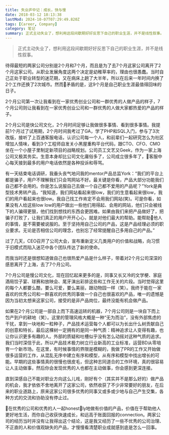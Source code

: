 ```yaml
---
title: 失业庐中记：成长，快与慢
date: 2018-03-12 18:13:38
lastMod: 2024-10-07T07:29:49.820Z
tags: [Career, Company]
category: 笔记
summary: 正式主动失业了，想利用这段间歇期好好反思下自己的职业生涯，并不是线性叙事。
---
```


> 正式主动失业了，想利用这段间歇期好好反思下自己的职业生涯，并不是线性叙事。

待得最短的两家公司分别是2个月和7个月，而且是为了去7个月这家公司离开了2个月这家公司。从职业发展角度这两个决定是幼稚草率的，理由也很愚蠢。当时自己正处于职业转型的迷茫期，又在病床上趟了大半年，所以在后来一年时间内换了2个工作还换了2次城市。然而矛盾的是，这9个月是自己职业生涯最值得回味的日子。

2个月公司第一次让我看到在一家优秀创业公司和一群优秀的人做产品的样子，7个月公司则让我看到在一家优秀创业公司和一群优秀的人做大家都热爱的产品的样子。

2个月公司是快公司文化，2个月时间足够让我做很多事情、看到很多事情。我提前1个月过了试用期，2个月时间我考过了GA，学了PHP和SQL入门，参与了3次改版，接听了上百通客服电话，认识公司每一个人，和前辈们一起研究怎么为社区增加人情味，看到3个工程师自发关小黑屋重构平台代码，跟CTO、CFO、CMO坐在一个小屋子里制定新项目的战略规划。公司员工文艺又Geek，作为一家上海公司又极其务实。生意本身却比公司文化庸俗多了，公司成立很多年了，客服中心每天接到最多的用户电话依然是各种投诉和辱骂。

有一天结束电话调研，我垂头丧气地问我的mentor产品总监York：“我们的平台上都是骗子，用户不理解我们只会骂网站不好。最关键是你看，产品大部分功能我们自己都不会用的。你是怎么说服自己去做一个自己都不爱用的产品呢？”York是典型技术男转产品，“我知道，我们网站看起来很low，我们的生意看起来很low，我们的用户看起来也很low。我自己找工作肯定不会用我们网站(笑)。可是你看，如果没有人给这些low low的用户做出一些他们用得起、会用的网站，他们只会被线下的人骗得更狠，他们找到想找的东西会更困难。如果由我们来把产品做好了，把骗子打败了，让我们真正的用户开开心心，就是对他们最大的帮助。能帮助他人的事情，是不需要被说服的。至于坚持用自己公司的产品，这是产品经理必须的职业要求。无论是否相信公司的理念，也别忘了经常提醒自己多用自己的产品。”

过了几天，CEO召开了公司大会，宣布重新定义几类用户的价值和战略，向习惯于旧模式而陷入迷茫中各个团队传达了新的使命。

而我当时还是很想知道做自己也很热爱产品是什么样子，带着对2个月公司深深的感恩离开了上海，去了7个月公司。

7个月公司是慢公司文化，现在回忆起来更多的是，同事又长又冷的文学梗、家庭酒局饺子宴、球赛和放映会、尾牙演出彩排这些和工作无关的片段。当时觉得这里的每个人都要么酷，要么可爱，要么美丽，跟动物园一样（笑）。我终于能在一家喜欢的优秀公司和一群喜欢的优秀同事做一个自己也很喜欢的产品，唯一的遗憾是因为当初太想来这家公司，接受的是非产品岗位，最终没能有机会做产品。

如果在2个月公司是一部自上而下高速运转的机器，7个月公司则是一块自下而上包产到户的耕地（笑）。这里的管理风格大概是一种“无为而治”，没有外部焦虑的干扰，拿到一块地和一粒种子，产品技术运营每个人都可以为长出什么树贡献自己的创意和特长，最后这棵树一定拥有的是同一种气质：精神追求让人变得有趣，也让你认识更多有趣的人。外部的质疑和吐槽似乎没有怎么动摇对这种气质的追求。我们当时深信于此，所以产品技术极力树立行业新高的工业标准，运营BD从零培育一个新市场。在这里，有时候事情的界限是模糊的，我做了PR的工作又开始做很多运营的工作，从混乱无序中建立有序和模型，从有序和模型中找出增长的可能。早期的这些事情真的很慢也很皮毛，但这种志同道合的工作环境，真的很容易让人主动做事，然后你会发现优秀的人也都在主动做事，你会感到更深连接。

直到深感自己不能对职业方向这么儿戏，刚好有个（其实并不是那么好的）做产品的机会，我才依依不舍地离开了这家公司，依然收获了不少非常要好的朋友，在后来的职业道路上，原来这家公司很多优秀的同事又或多或少地与自己产生交集，各种方式的交流和协助没有停止过。

在优秀的公司和优秀的人一起honestly地做有价值的产品，价值在于帮助他人更好地生活，而你自己收获快速成长，和远高于账面回报的connection。两家公司的经历当时并没有让我得出这个结论，这是我又经历了一些不优秀的公司治理、不正直的人和价值观缺失的产品，才慢慢看清楚职业成就感到底是怎么一回事。
